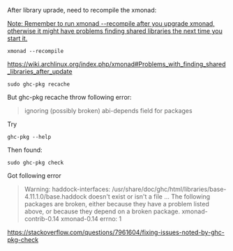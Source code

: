 After library uprade, need to recompile the xmonad:

[Note: Remember to run xmonad --recompile after you upgrade xmonad, otherwise it might have problems finding shared libraries the next time you start it.](https://wiki.archlinux.org/index.php/xmonad#Installation)

```
xmonad --recompile
```

https://wiki.archlinux.org/index.php/xmonad#Problems_with_finding_shared_libraries_after_update
```
sudo ghc-pkg recache
```

But ghc-pkg recache throw following error:

> ignoring (possibly broken) abi-depends field for packages

Try 
```
ghc-pkg --help
```
Then found:
```
sudo ghc-pkg check
```
Got following error
> Warning: haddock-interfaces: /usr/share/doc/ghc/html/libraries/base-4.11.1.0/base.haddock doesn't exist or isn't a file
> ...
>The following packages are broken, either because they have a problem
>listed above, or because they depend on a broken package.
>xmonad-contrib-0.14
>xmonad-0.14
>  errno: 1

https://stackoverflow.com/questions/7961604/fixing-issues-noted-by-ghc-pkg-check
